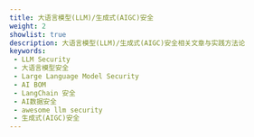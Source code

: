 ```yaml
---
title: 大语言模型(LLM)/生成式(AIGC)安全
weight: 2
showlist: true
description: 大语言模型(LLM)/生成式(AIGC)安全相关文章与实践方法论
keywords:
 - LLM Security
 - 大语言模型安全
 - Large Language Model Security
 - AI BOM
 - LangChain 安全
 - AI数据安全
 - awesome llm security
 - 生成式(AIGC)安全
---
```






